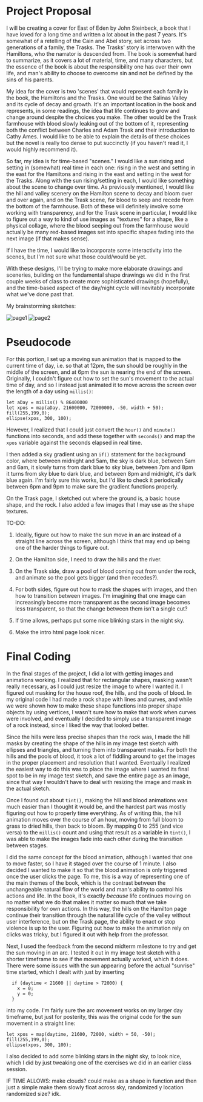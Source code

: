 # Project Proposal

I will be creating a cover for East of Eden by John Steinbeck, a book that I have loved for a long time and written a lot about in the past 7 years. It's somewhat of a retelling of the Cain and Abel story, set across two generations of a family, the Trasks. The Trasks' story is interwoven with the Hamiltons, who the narrator is descended from. The book is somewhat hard to summarize, as it covers a lot of material, time, and many characters, but the essence of the book is about the responsibility one has over their own life, and man's ability to choose to overcome sin and not be defined by the sins of his parents. 

My idea for the cover is two 'scenes' that would represent each family in the book, the Hamiltons and the Trasks. One would be the Salinas Valley and its cycle of decay and growth. It's an important location in the book and represents, in some readings, the idea that life continues to grow and change around despite the choices you make. The other would be the Trask farmhouse with blood slowly leaking out of the bottom of it, representing both the conflict between Charles and Adam Trask and their introduction to Cathy Ames. I would like to be able to explain the details of these choices but the novel is really too dense to put succinctly (if you haven't read it, I would highly recommend it).

So far, my idea is for time-based "scenes." I would like a sun rising and setting in (somewhat) real time in each one: rising in the west and setting in the east for the Hamiltons and rising in the east and setting in the west for the Trasks. Along with the sun rising/setting in each, I would like something about the scene to change over time. As previously mentioned, I would like the hill and valley scenery on the Hamilton scene to decay and bloom over and over again, and on the Trask scene, for blood to seep and recede from the bottom of the farmhouse. Both of these will definitely involve some working with transparency, and for the Trask scene in particular, I would like to figure out a way to kind of use images as "textures" for a shape, like a physical collage, where the blood seeping out from the farmhouse would actually be many red-based images set into specific shapes fading into the next image (if that makes sense).

If I have the time, I would like to incorporate some interactivity into the scenes, but I'm not sure what those could/would be yet.

With these designs, I'll be trying to make more elaborate drawings and sceneries, building on the fundamental shape drawings we did in the first couple weeks of class to create more sophisticated drawings (hopefully), and the time-based aspect of the day/night cycle will inevitably incorporate what we've done past that.

My brainstorming sketches:

![page1](./assets/20241020_220003.jpg)
![page2](./assets/20241020_221518.jpg)


# Pseudocode

For this portion, I set up a moving sun animation that is mapped to the current time of day, i.e. so that at 12pm, the sun should be roughly in the middle of the screen, and at 6pm the sun is nearing the end of the screen. Originally, I couldn't figure out how to set the sun's movement to the actual time of day, and so I instead just animated it to move across the screen over the length of a day using `millis()`:
```
let aDay = millis() % 86400000
let xpos = map(aDay, 21600000, 72000000, -50, width + 50);
fill(255,199,0);
ellipse(xpos, 300, 100);
```
However, I realized that I could just convert the `hour()` and `minute()` functions into seconds, and add these together with `seconds()` and map the `xpos` variable against the seconds elapsed in real time. 

I then added a sky gradient using an `if()` statement for the background color, where between midnight and 5am, the sky is dark blue, between 5am and 6am, it slowly turns from dark blue to sky blue, between 7pm and 8pm it turns from sky blue to dark blue, and between 8pm and midnight, it's dark blue again. I'm fairly sure this works, but I'd like to check it periodically between 6pm and 9pm to make sure the gradient functions properly.

On the Trask page, I sketched out where the ground is, a basic house shape, and the rock. I also added a few images that I may use as the shape textures.


TO-DO:
1. Ideally, figure out how to make the sun move in an arc instead of a straight line across the screen, although I think that may end up being one of the harder things to figure out.

2. On the Hamilton side, I need to draw the hills and the river.

3. On the Trask side, draw a pool of blood coming out from under the rock, and animate so the pool gets bigger (and then recedes?).

4. For both sides, figure out how to mask the shapes with images, and then how to transition between images. I'm imagining that one image can increasingly become more transparent as the second image becomes less transparent, so that the change between them isn't a single cut? 

5. If time allows, perhaps put some nice blinking stars in the night sky.

6. Make the intro html page look nicer.


# Final Coding

In the final stages of the project, I did a lot with getting images and animations working. I realized that for rectangular shapes, masking wasn't really necessary, as I could just resize the image to where I wanted it. I figured out masking for the house roof, the hills, and the pools of blood. In my original code I had made a rock shape with lines and curves, and while we were shown how to make these shape functions into proper shape objects by using vertices, I wasn't sure how to make that work when curves were involved, and eventually I decided to simply use a transparent image of a rock instead, since I liked the way that looked better.

Since the hills were less precise shapes than the rock was, I made the hill masks by creating the shape of the hills in my image test sketch with ellipses and triangles, and turning them into transparent masks. For both the hills and the pools of blood, it took a lot of fiddling around to get the images in the proper placement and resolution that I wanted. Eventually I realized the easiest way to do this was to place the image where I wanted its final spot to be in my image test sketch, and save the entire page as an image, since that way I wouldn't have to deal with resizing the image and mask in the actual sketch.

Once I found out about `tint()`, making the hill and blood animations was much easier than I thought it would be, and the hardest part was mostly figuring out how to properly time everything. As of writing this, the hill animation moves over the course of an hour, moving from full bloom to grass to dried hills, then back to bloom. By mapping 0 to 255 (and vice versa) to the `millis()` count and using that result as a variable in `tint()`, I was able to make the images fade into each other during the transition between stages. 

I did the same concept for the blood animation, although I wanted that one to move faster, so I have it staged over the course of 1 minute. I also decided I wanted to make it so that the blood animation is only triggered once the user clicks the page. To me, this is a way of representing one of the main themes of the book, which is the contrast between the unchangeable natural flow of the world and man's ability to control his actions and life. In the book, it's exactly *because* life continues moving on no matter what we do that makes it matter so much that we take responsibility for own actions. In this way, the hills on the Hamilton page continue their transition through the natural life cycle of the valley without user interference, but on the Trask page, the ability to enact or stop violence is up to the user. Figuring out how to make the animation rely on clicks was tricky, but I figured it out with help from the professor. 

Next, I used the feedback from the second midterm milestone to try and get the sun moving in an arc. I tested it out in my image test sketch with a shorter timeframe to see if the movement actually worked, which it does. There were some issues with the sun appearing before the actual "sunrise" time started, which I dealt with just by inserting
```
  if (daytime < 21600 || daytime > 72000) {
    x = 0;
    y = 0;
  }
```
into my code. I'm fairly sure the arc movement works on my larger day timeframe, but just for posterity, this was the original code for the sun movement in a straight line:
```
let xpos = map(daytime, 21600, 72000, width + 50, -50);
fill(255,199,0);
ellipse(xpos, 300, 100);
```

I also decided to add some blinking stars in the night sky, to look nice, which I did by just tweaking one of the exercises we did in an earlier class session.




IF TIME ALLOWS:
make clouds? could make as a shape in function and then just a simple make them slowly float across sky, randomized y location randomized size? idk.


